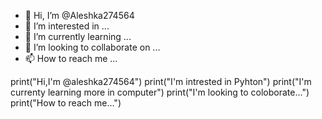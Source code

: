 - 👋 Hi, I’m @Aleshka274564
- 👀 I’m interested in ...
- 🌱 I’m currently learning ...
- 💞️ I’m looking to collaborate on ...
- 📫 How to reach me ...

<!---
Aleshka274564/Aleshka274564 is a ✨ special ✨ repository because its `README.md` (this file) appears on your GitHub profile.
You can click the Preview link to take a look at your changes.
--->
print("Hi,I'm @aleshka274564")
print("I'm intrested in Pyhton")
print("I'm currenty learning more in computer")
print("I'm looking to coloborate...")
print("How to reach me...")
